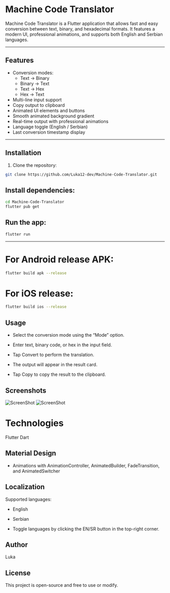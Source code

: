 # Machine Code Translator

Machine Code Translator is a Flutter application that allows fast and easy conversion between text, binary, and hexadecimal formats. It features a modern UI, professional animations, and supports both English and Serbian languages.

---

## Features

- Conversion modes:
  - Text → Binary
  - Binary → Text
  - Text → Hex
  - Hex → Text
- Multi-line input support
- Copy output to clipboard
- Animated UI elements and buttons
- Smooth animated background gradient
- Real-time output with professional animations
- Language toggle (English / Serbian)
- Last conversion timestamp display

---

## Installation

1. Clone the repository:

```bash
git clone https://github.com/Luka12-dev/Machine-Code-Translator.git
```

## Install dependencies:

```bash
cd Machine-Code-Translator
flutter pub get
```

## Run the app:

```bash
flutter run
```

---

# For Android release APK:

```bash
flutter build apk --release
```

# For iOS release:

```bash
flutter build ios --release
```

## Usage
+ Select the conversion mode using the “Mode” option.

+ Enter text, binary code, or hex in the input field.

+ Tap Convert to perform the translation.

+ The output will appear in the result card.

+ Tap Copy to copy the result to the clipboard.

## Screenshots
![ScreenShot](screenshot1.png)
![ScreenShot](screenshot.png)

# Technologies
Flutter
Dart

## Material Design

+ Animations with AnimationController, AnimatedBuilder, FadeTransition, and AnimatedSwitcher

## Localization
Supported languages:

+ English

+ Serbian

+ Toggle languages by clicking the EN/SR button in the top-right corner.

## Author
Luka

## License

This project is open-source and free to use or modify.
